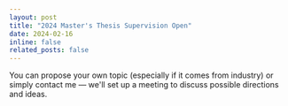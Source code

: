 ```yaml
---
layout: post
title: "2024 Master's Thesis Supervision Open"
date: 2024-02-16
inline: false
related_posts: false
---
```


You can propose your own topic (especially if it comes from industry) or simply contact me — we'll set up a meeting to discuss possible directions and ideas.
